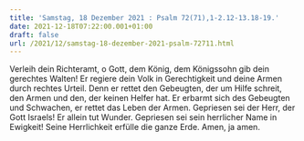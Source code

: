 ```yaml
---
title: 'Samstag, 18 Dezember 2021 : Psalm 72(71),1-2.12-13.18-19.'
date: 2021-12-18T07:22:00.001+01:00
draft: false
url: /2021/12/samstag-18-dezember-2021-psalm-72711.html
---
```


Verleih dein Richteramt, o Gott, dem König, dem Königssohn gib dein gerechtes Walten! Er regiere dein Volk in Gerechtigkeit und deine Armen durch rechtes Urteil. Denn er rettet den Gebeugten, der um Hilfe schreit, den Armen und den, der keinen Helfer hat. Er erbarmt sich des Gebeugten und Schwachen, er rettet das Leben der Armen. Gepriesen sei der Herr, der Gott Israels! Er allein tut Wunder. Gepriesen sei sein herrlicher Name in Ewigkeit! Seine Herrlichkeit erfülle die ganze Erde. Amen, ja amen.